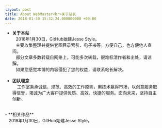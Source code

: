 ```yaml
---
layout: post
title: About WebMaster<br>关于站长
date: 2018-01-30 15:32:24.000000000 +09:00
---
```

- **关于本站**<br>
    2018年1月30日，GitHub始建Jesse Style。<br>
    主要收集整理并提供套图目录索引、电子书等。方便自己，也方便他人查阅。<br>
    部分文章多数转载自网络上，可能多次转载，很难标清作者和出处，请谅解。<br>
    如果您感觉本博的内容侵犯了您的权益，请联系站长解决。<br>
    <br>
- **团队理念**<br>    
    工作室秉承诚信、规范、高效的工作原则，用技术赢得市场，以创意服务取得信誉，竭诚为广大客户提供优质、高效、快捷的服务。面向未来，坚持自主创新。
<br>
- **相关作品**<br>
    2018年1月30日，GitHub始建Jesse Style。<br>
